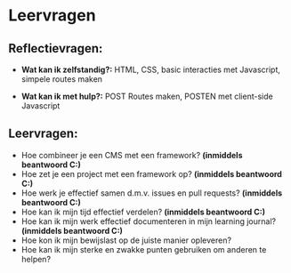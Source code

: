# Leervragen

## Reflectievragen:

- **Wat kan ik zelfstandig?:** HTML, CSS, basic interacties met Javascript, simpele routes maken

- **Wat kan ik met hulp?:** POST Routes maken, POSTEN met client-side Javascript

## Leervragen:

- Hoe combineer je een CMS met een framework? **(inmiddels beantwoord C:)** 
- Hoe zet je een project met een framework op? **(inmiddels beantwoord C:)**
- Hoe werk je effectief samen d.m.v. issues en pull requests? **(inmiddels beantwoord C:)**
- Hoe kan ik mijn tijd effectief verdelen? **(inmiddels beantwoord C:)**
- Hoe kan ik mijn werk effectief documenteren in mijn learning journal? **(inmiddels beantwoord C:)**
- Hoe kon ik mijn bewijslast op de juiste manier opleveren?
- Hoe kan ik mijn sterke en zwakke punten gebruiken om anderen te helpen?